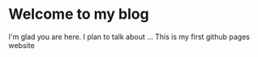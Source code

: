 # Welcome to my blog

I'm glad you are here. I plan to talk about ...
This is my first github pages website

